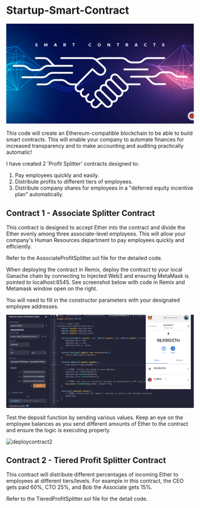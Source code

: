 # Startup-Smart-Contract

![](Images/SmartContracts_handshake.png)

This code will create an Ethereum-compatible blockchain to be able to build smart contracts. This will enable your company to automate finances for increased transparency and to make accounting and auditing practically automatic!

I have created 2 'Profit Splitter' contracts designed to:

1. Pay employees quickly and easily.
2. Distribute profits to different tiers of employees.
3. Distribute company shares for employees in a "deferred equity incentive plan" automatically.

## Contract 1 - Associate Splitter Contract

This contract is designed to accept Ether into the contract and divide the Ether evenly among three associate-level employees. This will allow your company's Human Resources department to pay employees quickly and efficiently.

Refer to the AssociateProfitSplitter.sol file for the detailed code.

When deploying the contract in Remix, deploy the contract to your local Ganache chain by connecting to Injected Web3 and ensuring MetaMask is pointed to localhost:8545. See screenshot below with code in Remix and Metamask window open on the right.

You will need to fill in the constructor parameters with your designated employee addresses.

![](Images/Contract1.png)

Test the deposit function by sending various values. Keep an eye on the employee balances as you send different amounts of Ether to the contract and ensure the logic is executing properly.

<img width="350" alt="deploycontract2" src="https://user-images.githubusercontent.com/74678703/118406896-043fec80-b64c-11eb-8f73-8f2053e2601b.png">

## Contract 2 - Tiered Profit Splitter Contract

This contract will distribute different percentages of incoming Ether to employees at different tiers/levels. For example in this contract, the CEO gets paid 60%, CTO 25%, and Bob the Associate gets 15%.

Refer to the TieredProfitSplitter.sol file for the detail code. 


